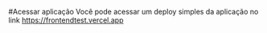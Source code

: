#Acessar aplicação
Você pode acessar um deploy simples da aplicação no link https://frontendtest.vercel.app
